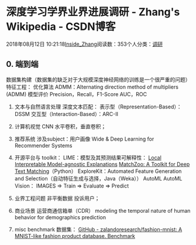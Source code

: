 
# 深度学习学界业界进展调研 - Zhang's Wikipedia - CSDN博客


2018年08月12日 10:21:18[Inside_Zhang](https://me.csdn.net/lanchunhui)阅读数：353个人分类：[调研](https://blog.csdn.net/lanchunhui/article/category/7929506)



## 0. 端到端
数据集构建（数据集的缺乏对于大规模深度神经网络的训练是一个很严重的问题）
特征工程：
优化算法
ADMM：Alternating direction method of multipliers (ADMM)
模型评价
Precision，Recall，F1-Score
AUC，ROC
1. 文本与自然语言处理
深度文本匹配：
表示型（Representation-Based）：DSSM
交互型（Interaction-Based）：ARC-II
2. 计算机视觉
CNN
水平卷积，垂直卷积；
3. 推荐系统
涉及subject：用户画像
Wide & Deep Learning for Recommender Systems
4. 开源平台与 toolkit：
LIME：模型及其预测结果可解释性：
[Local Interpretable Model-agnostic Explanations](https://github.com/marcotcr/lime)
[MatchZoo: A Toolkit for Deep Text Matching](https://github.com/faneshion/MatchZoo)（Python）
ExploreKit：Automated Feature Generation and Selection（自动特征生成与选择，Java（Weka））
AutoML
AutoML Vision：
IMAGES => Train => Evaluate => Predict

5. 业界工程问题
非平衡数据
投诉用户；
6. 商业场景
运营商通信箱单（CDR）
modeling the temporal nature of human behavior for demographics prediction
7. misc
benchmark 数据集：
[GitHub - zalandoresearch/fashion-mnist: A MNIST-like fashion product database. Benchmark](https://github.com/zalandoresearch/fashion-mnist)


